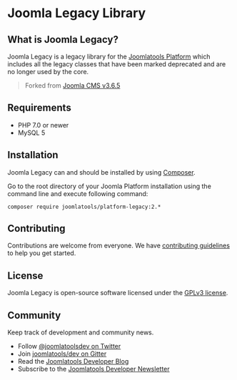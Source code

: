 # Joomla Legacy Library

## What is Joomla Legacy?

Joomla Legacy is a legacy library for the [Joomlatools Platform] which includes all the legacy classes that have been 
marked deprecated and are no longer used by the core.

> Forked from [Joomla CMS v3.6.5](https://github.com/joomla/joomla-cms/releases/tag/3.6.5)

## Requirements

- PHP 7.0 or newer
- MySQL 5

## Installation

Joomla Legacy can and should be installed by using [Composer](https://getcomposer.org/). 

Go to the root directory of your Joomla Platform installation using the command line and execute following command:

```
composer require joomlatools/platform-legacy:2.*
```

## Contributing

Contributions are welcome from everyone. We have [contributing guidelines](CONTRIBUTING.md) to help you get started.

## License 

Joomla Legacy is open-source software licensed under the [GPLv3 license](LICENSE.txt).

## Community

Keep track of development and community news.

* Follow [@joomlatoolsdev on Twitter](https://twitter.com/joomlatoolsdev)
* Join [joomlatools/dev on Gitter](http://gitter.im/joomlatools/dev)
* Read the [Joomlatools Developer Blog](https://www.joomlatools.com/developer/blog/)
* Subscribe to the [Joomlatools Developer Newsletter](https://www.joomlatools.com/developer/newsletter/)

[Joomlatools Platform]: https://www.joomlatools.com/developer/platform/
